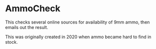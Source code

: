 # AmmoCheck

This checks several online sources for availability of 9mm ammo, then emails out the result.

This was originally created in 2020 when ammo became hard to find in stock.

